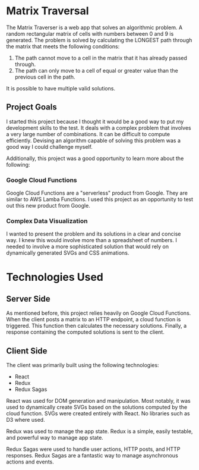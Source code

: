 # Matrix Traversal

The Matrix Traverser is a web app that solves an algorithmic problem.  A random rectangular matrix of cells with numbers between 0 and 9 is generated.  The problem is solved by calculating the LONGEST path through the matrix that meets the following conditions:

1. The path cannot move to a cell in the matrix that it has already passed through.
2. The path can only move to a cell of equal or greater value than the previous cell in the path.

It is possible to have multiple valid solutions.

## Project Goals

I started this project because I thought it would be a good way to put my development skills to the test.  It deals with a complex problem that involves a very large number of combinations.  It can be difficult to compute efficiently.  Devising an algorithm capable of solving this problem was a good way I could challenge myself.

Additionally, this project was a good opportunity to learn more about the following:

### Google Cloud Functions
 
 Google Cloud Functions are a "serverless" product from Google. 
 They are similar to AWS Lamba Functions.  I used this project as an opportunity to test out this new product from Google.

### Complex Data Visualization

I wanted to present the problem and its solutions in a clear and concise way.  I knew this would involve more than a spreadsheet of numbers.  I needed to involve a more sophisticated solution that would rely on dynamically generated SVGs and CSS animations.

# Technologies Used

## Server Side

As mentioned before, this project relies heavily on Google Cloud Functions.  When the client posts a matrix to an HTTP endpoint, a cloud function is triggered.  This function then calculates the necessary solutions.  Finally, a response containing the computed solutions is sent to the client.

## Client Side

The client was primarily built using the following technologies:

- React
- Redux
- Redux Sagas

React was used for DOM generation and manipulation.  Most notably,  it was used to dynamically create SVGs based on the solutions computed by the cloud function.  SVGs were created entirely with React.  No libraries such as D3 where used.

Redux was used to manage the app state.  Redux is a simple, easily testable, and powerful way to manage app state.

Redux Sagas were used to handle user actions, HTTP posts, and HTTP responses.  Redux Sagas are a fantastic way to manage asynchronous actions and events.
